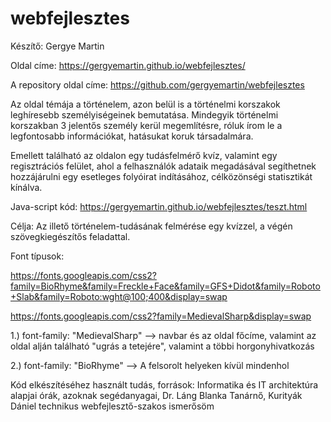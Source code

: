 # webfejlesztes
Készítő: Gergye Martin

Oldal címe: https://gergyemartin.github.io/webfejlesztes/

A repository oldal címe: https://github.com/gergyemartin/webfejlesztes

Az oldal témája a történelem, azon belül is a történelmi korszakok leghíresebb személyiségeinek bemutatása. Mindegyik történelmi korszakban 3 jelentős személy kerül megemlítésre, róluk írom le a legfontosabb információkat, hatásukat koruk társadalmára.

Emellett található az oldalon egy tudásfelmérő kvíz, valamint egy regisztrációs felület, ahol a felhasználók adataik megadásával segíthetnek hozzájárulni egy esetleges folyóirat indításához, célközönségi statisztikát kínálva.

Java-script kód: https://gergyemartin.github.io/webfejlesztes/teszt.html

Célja: Az illető történelem-tudásának felmérése egy kvízzel, a végén szövegkiegészítős feladattal.

Font típusok:

https://fonts.googleapis.com/css2?family=BioRhyme&family=Freckle+Face&family=GFS+Didot&family=Roboto+Slab&family=Roboto:wght@100;400&display=swap

https://fonts.googleapis.com/css2?family=MedievalSharp&display=swap

1.) font-family: "MedievalSharp" --> navbar és az oldal főcíme, valamint az oldal alján található "ugrás a tetejére", valamint a többi horgonyhivatkozás

2.) font-family: "BioRhyme" --> A felsorolt helyeken kívül mindenhol

Kód elkészítéséhez használt tudás, források: Informatika és IT architektúra alapjai órák, azoknak segédanyagai, Dr. Láng Blanka Tanárnő, Kurityák Dániel technikus webfejlesztő-szakos ismerősöm
